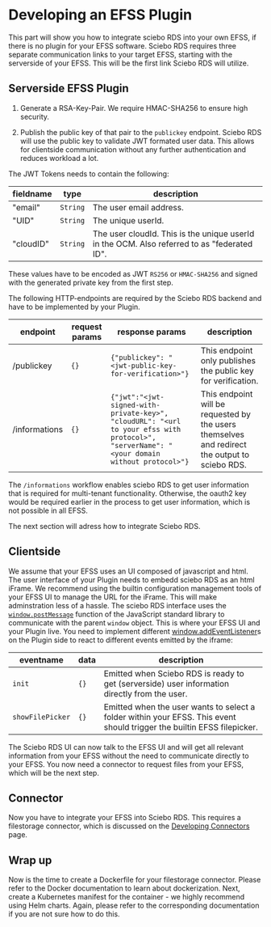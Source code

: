 # Developing an EFSS Plugin

This part will show you how to integrate sciebo RDS into your own EFSS, if there is no plugin for your EFSS software.
Sciebo RDS requires three separate communication links to your target EFSS, starting with the serverside of your EFSS. This will be the first link Sciebo RDS will utilize.

## Serverside EFSS Plugin

1. Generate a RSA-Key-Pair. We require HMAC-SHA256 to ensure high security.

2. Publish the public key of that pair to the `publickey` endpoint. Sciebo RDS will use the public key to validate JWT formated user data. This allows for clientside communication without any further authentication and reduces workload a lot.

The JWT Tokens needs to contain the following:

| fieldname | type     | description                                                                                 |
|-----------|----------|---------------------------------------------------------------------------------------------|
| "email"   | `String` | The user email address.                                                                     |
| "UID"     | `String` | The unique userId.                                                                          |
| "cloudID" | `String` | The user cloudId. This is the unique userId in the OCM. Also referred to as "federated ID". |

These values have to be encoded as JWT `RS256` or `HMAC-SHA256` and signed with the generated private key from the first step.

The following HTTP-endpoints are required by the Sciebo RDS backend and have to be implemented by your Plugin.

| endpoint      | request params | response params                                                                                                                           | description                                                                                    |
|---------------|----------------|-------------------------------------------------------------------------------------------------------------------------------------------|------------------------------------------------------------------------------------------------|
| /publickey    | `{}`           | `{"publickey": "<jwt-public-key-for-verification>"}`                                                                                      | This endpoint only publishes the public key for verification.                                  |
| /informations | `{}`           | `{"jwt":"<jwt-signed-with-private-key>", "cloudURL": "<url to your efss with protocol>", "serverName": "<your domain without protocol>"}` | This endpoint will be requested by the users themselves and redirect the output to sciebo RDS. |

The `/informations` workflow enables sciebo RDS to get user information that is required for multi-tenant functionality. Otherwise, the oauth2 key would be required earlier in the process to get user information, which is not possible in all EFSS.

The next section will adress how to integrate Sciebo RDS.

## Clientside

We assume that your EFSS uses an UI composed of javascript and html.
The user interface of your Plugin needs to embedd sciebo RDS as an html iFrame. We recommend using the builtin configuration management tools of your EFSS UI to manage the URL for the iFrame. This will make adminstration less of a hassle.
The sciebo RDS interface uses the [`window.postMessage`](https://developer.mozilla.org/en-US/docs/Web/API/Window/postMessage) function of the JavaScript standard library to communicate with the parent `window` object. This is where your EFSS UI and your Plugin live. You need to implement different [window.addEventListener](https://developer.mozilla.org/en-US/docs/Web/API/EventTarget/addEventListener)s on the Plugin side to react to different events emitted by the iframe:

| eventname        | data | description                                                                                                             |
|------------------|------|-------------------------------------------------------------------------------------------------------------------------|
| `init`           | `{}` | Emitted when Sciebo RDS is ready to get (serverside) user information directly from the user.                           |
| `showFilePicker` | `{}` | Emitted when the user wants to select a folder within your EFSS. This event should trigger the builtin EFSS filepicker. |


The Sciebo RDS UI can now talk to the EFSS UI and will get all relevant information from your EFSS without the need to communicate directly to your EFSS. You now need a connector to request files from your EFSS, which will be the next step.

## Connector

Now you have to integrate your EFSS into Sciebo RDS. This requires a filestorage connector, which is discussed on the [Developing Connectors](/documentation/development/contributing/developing-connectors) page.

## Wrap up

Now is the time to create a Dockerfile for your filestorage connector. Please refer to the Docker documentation to learn about dockerization. Next, create a Kubernetes manifest for the container - we highly recommend using Helm charts. Again, please refer to the corresponding documentation if you are not sure how to do this.
<!-- Now you can spin up your connector to connect sciebo RDS with your efss storage, place your server- and clientside code into your efss ui and you are ready to go. -->